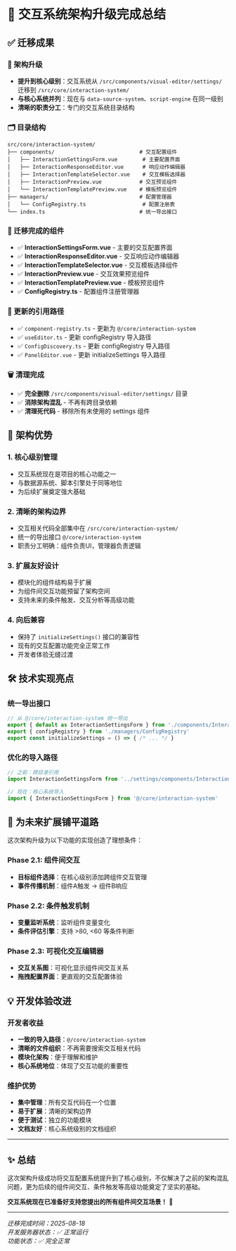 # 🚀 交互系统架构升级完成总结

## ✅ 迁移成果

### 📁 架构升级
- **提升到核心级别**：交互系统从 `/src/components/visual-editor/settings/` 迁移到 `/src/core/interaction-system/`
- **与核心系统并列**：现在与 `data-source-system`、`script-engine` 在同一级别
- **清晰的职责分工**：专门的交互系统目录结构

### 🗂️ 目录结构
```
src/core/interaction-system/
├── components/                           # 交互配置组件
│   ├── InteractionSettingsForm.vue        # 主要配置界面
│   ├── InteractionResponseEditor.vue      # 响应动作编辑器
│   ├── InteractionTemplateSelector.vue    # 交互模板选择器
│   ├── InteractionPreview.vue            # 交互预览组件
│   └── InteractionTemplatePreview.vue    # 模板预览组件
├── managers/                             # 配置管理器
│   └── ConfigRegistry.ts                  # 配置注册表
└── index.ts                              # 统一导出接口
```

### 🔄 迁移完成的组件
- ✅ **InteractionSettingsForm.vue** - 主要的交互配置界面
- ✅ **InteractionResponseEditor.vue** - 交互响应动作编辑器
- ✅ **InteractionTemplateSelector.vue** - 交互模板选择组件  
- ✅ **InteractionPreview.vue** - 交互效果预览组件
- ✅ **InteractionTemplatePreview.vue** - 模板预览组件
- ✅ **ConfigRegistry.ts** - 配置组件注册管理器

### 🔗 更新的引用路径
- ✅ `component-registry.ts` - 更新为 `@/core/interaction-system`
- ✅ `useEditor.ts` - 更新 configRegistry 导入路径
- ✅ `ConfigDiscovery.ts` - 更新 configRegistry 导入路径
- ✅ `PanelEditor.vue` - 更新 initializeSettings 导入路径

### 🗑️ 清理完成
- ✅ **完全删除** `/src/components/visual-editor/settings/` 目录
- ✅ **消除架构混乱** - 不再有跨目录依赖
- ✅ **清理死代码** - 移除所有未使用的 settings 组件

## 🎯 架构优势

### 1. **核心级别管理**
- 交互系统现在是项目的核心功能之一
- 与数据源系统、脚本引擎处于同等地位
- 为后续扩展奠定强大基础

### 2. **清晰的架构边界**
- 交互相关代码全部集中在 `/src/core/interaction-system/`
- 统一的导出接口 `@/core/interaction-system`
- 职责分工明确：组件负责UI，管理器负责逻辑

### 3. **扩展友好设计**
- 模块化的组件结构易于扩展
- 为组件间交互功能预留了架构空间
- 支持未来的条件触发、交互分析等高级功能

### 4. **向后兼容**
- 保持了 `initializeSettings()` 接口的兼容性
- 现有的交互配置功能完全正常工作
- 开发者体验无缝过渡

## 🛠️ 技术实现亮点

### 统一导出接口
```typescript
// 从 @/core/interaction-system 统一导出
export { default as InteractionSettingsForm } from './components/InteractionSettingsForm.vue'
export { configRegistry } from './managers/ConfigRegistry'
export const initializeSettings = () => { /* ... */ }
```

### 优化的导入路径
```typescript
// 之前：跨目录引用
import InteractionSettingsForm from '../settings/components/InteractionSettingsForm.vue'

// 现在：核心系统导入
import { InteractionSettingsForm } from '@/core/interaction-system'
```

## 🚀 为未来扩展铺平道路

这次架构升级为以下功能的实现创造了理想条件：

### Phase 2.1: 组件间交互
- **目标组件选择**：在核心级别添加跨组件交互管理
- **事件传播机制**：组件A触发 → 组件B响应

### Phase 2.2: 条件触发机制  
- **变量监听系统**：监听组件变量变化
- **条件评估引擎**：支持 >80, <60 等条件判断

### Phase 2.3: 可视化交互编辑器
- **交互关系图**：可视化显示组件间交互关系
- **拖拽配置界面**：更直观的交互配置体验

## 💡 开发体验改进

### 开发者收益
- **一致的导入路径**：`@/core/interaction-system`
- **清晰的文件组织**：不再需要搜索交互相关代码
- **模块化架构**：便于理解和维护
- **核心系统地位**：体现了交互功能的重要性

### 维护优势
- **集中管理**：所有交互代码在一个位置
- **易于扩展**：清晰的架构边界
- **便于测试**：独立的功能模块
- **文档友好**：核心系统级别的文档组织

---

## ✨ 总结

这次架构升级成功将交互配置系统提升到了核心级别，不仅解决了之前的架构混乱问题，更为后续的组件间交互、条件触发等高级功能奠定了坚实的基础。

**交互系统现在已准备好支持您提出的所有组件间交互场景！** 🎉

---

*迁移完成时间：2025-08-18*  
*开发服务器状态：✅ 正常运行*  
*功能状态：✅ 完全正常*